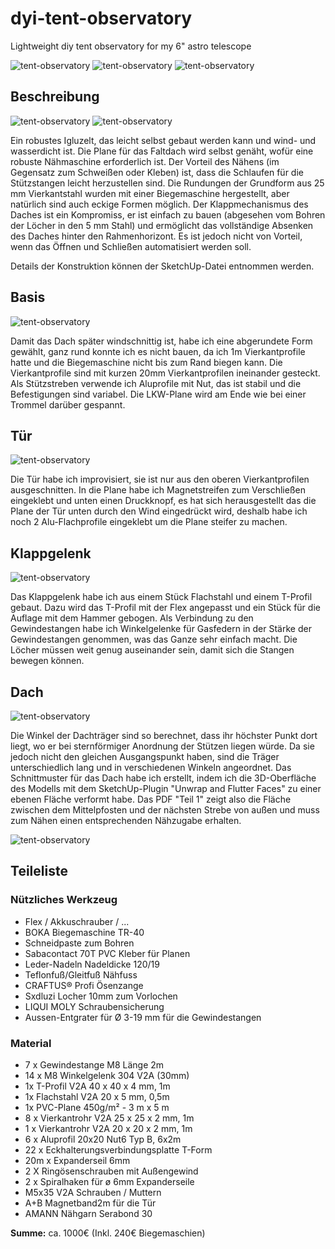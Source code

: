 # dyi-tent-observatory

Lightweight diy tent observatory for my 6" astro telescope

![tent-observatory](./img/full_closed.JPG)
![tent-observatory](./img/with_telescop.JPG)
![tent-observatory](./img/closed.JPG)

## Beschreibung

![tent-observatory](./img/dyi-tent-observatory.png)
![tent-observatory](./img/dyi-tent-observatory_frame.png)

Ein robustes Igluzelt, das leicht selbst gebaut werden kann und wind- und wasserdicht ist. Die Plane für das Faltdach wird selbst genäht, wofür eine robuste Nähmaschine erforderlich ist. Der Vorteil des Nähens (im Gegensatz zum Schweißen oder Kleben) ist, dass die Schlaufen für die Stützstangen leicht herzustellen sind. Die Rundungen der Grundform aus 25 mm Vierkantstahl wurden mit einer Biegemaschine hergestellt, aber natürlich sind auch eckige Formen möglich. Der Klappmechanismus des Daches ist ein Kompromiss, er ist einfach zu bauen (abgesehen vom Bohren der Löcher in den 5 mm Stahl) und ermöglicht das vollständige Absenken des Daches hinter den Rahmenhorizont. Es ist jedoch nicht von Vorteil, wenn das Öffnen und Schließen automatisiert werden soll.

Details der Konstruktion können der SketchUp-Datei entnommen werden.

## Basis

![tent-observatory](./img/wall.JPG)

Damit das Dach später windschnittig ist, habe ich eine abgerundete Form gewählt, ganz rund konnte ich es nicht bauen, da ich 1m Vierkantprofile hatte und die Biegemaschine nicht bis zum Rand biegen kann. Die Vierkantprofile sind mit kurzen 20mm Vierkantprofilen ineinander gesteckt. Als Stützstreben verwende ich Aluprofile mit Nut, das ist stabil und die Befestigungen sind variabel. Die LKW-Plane wird am Ende wie bei einer Trommel darüber gespannt.

## Tür

![tent-observatory](./img/door_open.JPG)

Die Tür habe ich improvisiert, sie ist nur aus den oberen Vierkantprofilen ausgeschnitten. In die Plane habe ich Magnetstreifen zum Verschließen eingeklebt und unten einen Druckknopf, es hat sich herausgestellt das die Plane der Tür unten durch den Wind eingedrückt wird, deshalb habe ich noch 2 Alu-Flachprofile eingeklebt um die Plane steifer zu machen.

## Klappgelenk

![tent-observatory](./img/slider_right.JPG)

Das Klappgelenk habe ich aus einem Stück Flachstahl und einem T-Profil gebaut. Dazu wird das T-Profil mit der Flex angepasst und ein Stück für die Auflage mit dem Hammer gebogen. Als Verbindung zu den Gewindestangen habe ich Winkelgelenke für Gasfedern in der Stärke der Gewindestangen genommen, was das Ganze sehr einfach macht. Die Löcher müssen weit genug auseinander sein, damit sich die Stangen bewegen können.

## Dach

![tent-observatory](./img/open_side.JPG)

Die Winkel der Dachträger sind so berechnet, dass ihr höchster Punkt dort liegt, wo er bei sternförmiger Anordnung der Stützen liegen würde. Da sie jedoch nicht den gleichen Ausgangspunkt haben, sind die Träger unterschiedlich lang und in verschiedenen Winkeln angeordnet. Das Schnittmuster für das Dach habe ich erstellt, indem ich die 3D-Oberfläche des Modells mit dem SketchUp-Plugin "Unwrap and Flutter Faces" zu einer ebenen Fläche verformt habe. Das PDF "Teil 1" zeigt also die Fläche zwischen dem Mittelpfosten und der nächsten Strebe von außen und muss zum Nähen einen entsprechenden Nähzugabe erhalten.

![tent-observatory](./img/streben.png)

## Teileliste

### Nützliches Werkzeug

* Flex / Akkuschrauber / ...
* BOKA Biegemaschine TR-40
* Schneidpaste zum Bohren
* Sabacontact 70T PVC Kleber für Planen
* Leder-Nadeln Nadeldicke 120/19
* Teflonfuß/Gleitfuß Nähfuss
* CRAFTUS® Profi Ösenzange
* Sxdluzi Locher 10mm zum Vorlochen
* LIQUI MOLY Schraubensicherung
* Aussen-Entgrater für Ø 3-19 mm für die Gewindestangen

### Material

* 7 x Gewindestange M8 Länge 2m
* 14 x M8 Winkelgelenk 304 V2A (30mm)
* 1x T-Profil V2A 40 x 40 x 4 mm, 1m
* 1x Flachstahl V2A 20 x 5 mm, 0,5m
* 1x PVC-Plane 450g/m² - 3 m x 5 m
* 8 x Vierkantrohr V2A 25 x 25 x 2 mm, 1m
* 1 x Vierkantrohr V2A 20 x 20 x 2 mm, 1m
* 6 x Aluprofil 20x20 Nut6 Typ B, 6x2m
* 22 x Eckhalterungsverbindungsplatte T-Form
* 20m x Expanderseil 6mm
* 2 X Ringösenschrauben mit Außengewind
* 2 x Spiralhaken für ø 6mm Expanderseile
* M5x35 V2A Schrauben / Muttern
* A+B Magnetband2m für die Tür
* AMANN Nähgarn Serabond 30

**Summe:** ca. 1000€ (Inkl. 240€ Biegemaschien)
